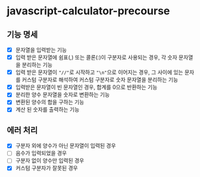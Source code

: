# javascript-calculator-precourse

## 기능 명세

- [x] 문자열을 입력받는 기능
- [x] 입력 받은 문자열에 쉼표(,) 또는 콜론(:)이 구분자로 사용되는 경우, 각 숫자 문자열을 분리하는 기능
- [x] 입력 받은 문자열이 `"//"`로 시작하고 `"\n"`으로 이어지는 경우, 그 사이에 있는 문자를 커스텀 구분자로 해석하여 커스텀 구분자로 숫자 문자열을 분리하는 기능
- [x] 입력받은 문자열이 빈 문자열인 경우, 합계를 0으로 반환하는 기능
- [x] 분리한 양수 문자열을 숫자로 변환하는 기능
- [x] 변환된 양수의 합을 구하는 기능
- [x] 계산 된 숫자를 출력하는 기능

## 에러 처리

- [x] 구분자 외에 양수가 아닌 문자열이 입력된 경우
- [ ] 음수가 입력되었을 경우
- [ ] 구분자 없이 양수만 입력된 경우
- [x] 커스텀 구분자가 잘못된 경우
